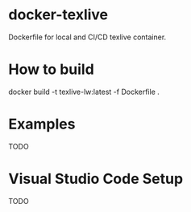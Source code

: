 # docker-texlive
Dockerfile for local and CI/CD texlive container.

# How to build

docker build -t texlive-lw:latest -f Dockerfile .

# Examples

TODO

# Visual Studio Code Setup

TODO
